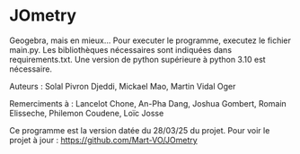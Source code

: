 # JOmetry
Geogebra, mais en mieux...
Pour executer le programme, executez le fichier main.py. 
Les bibliothèques nécessaires sont indiquées dans requirements.txt.
Une version de python supérieure à python 3.10 est nécessaire.


Auteurs : Solal Pivron Djeddi, Mickael Mao, Martin Vidal Oger

Remerciments à : Lancelot Chone, An-Pha Dang, Joshua Gombert, Romain Elisseche, Philemon Coudene, Loïc Josse

Ce programme est la version datée du 28/03/25 du projet. Pour voir le projet à jour : https://github.com/Mart-VO/JOmetry
